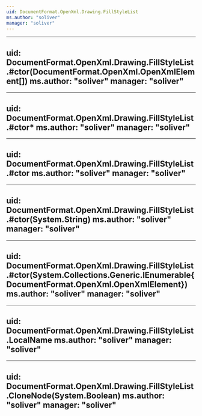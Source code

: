 ```yaml
---
uid: DocumentFormat.OpenXml.Drawing.FillStyleList
ms.author: "soliver"
manager: "soliver"
---
```


---
uid: DocumentFormat.OpenXml.Drawing.FillStyleList.#ctor(DocumentFormat.OpenXml.OpenXmlElement[])
ms.author: "soliver"
manager: "soliver"
---

---
uid: DocumentFormat.OpenXml.Drawing.FillStyleList.#ctor*
ms.author: "soliver"
manager: "soliver"
---

---
uid: DocumentFormat.OpenXml.Drawing.FillStyleList.#ctor
ms.author: "soliver"
manager: "soliver"
---

---
uid: DocumentFormat.OpenXml.Drawing.FillStyleList.#ctor(System.String)
ms.author: "soliver"
manager: "soliver"
---

---
uid: DocumentFormat.OpenXml.Drawing.FillStyleList.#ctor(System.Collections.Generic.IEnumerable{DocumentFormat.OpenXml.OpenXmlElement})
ms.author: "soliver"
manager: "soliver"
---

---
uid: DocumentFormat.OpenXml.Drawing.FillStyleList.LocalName
ms.author: "soliver"
manager: "soliver"
---

---
uid: DocumentFormat.OpenXml.Drawing.FillStyleList.CloneNode(System.Boolean)
ms.author: "soliver"
manager: "soliver"
---

